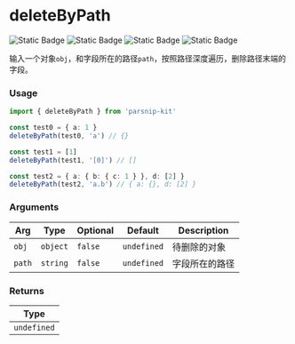 # deleteByPath
![Static Badge](https://img.shields.io/badge/Statement%20Coverage-100.00%-brightgreen) ![Static Badge](https://img.shields.io/badge/Branch%20Coverage-100.00%-brightgreen) ![Static Badge](https://img.shields.io/badge/Function%20Coverage-100.00%-brightgreen) ![Static Badge](https://img.shields.io/badge/Line%20Coverage-100.00%-brightgreen)
      
输入一个对象`obj`，和字段所在的路径`path`，按照路径深度遍历，删除路径末端的字段。

### Usage

```ts
import { deleteByPath } from 'parsnip-kit'

const test0 = { a: 1 }
deleteByPath(test0, 'a') // {}

const test1 = [1]
deleteByPath(test1, '[0]') // []

const test2 = { a: { b: { c: 1 } }, d: [2] }
deleteByPath(test2, 'a.b') // { a: {}, d: [2] }
```

      
### Arguments
      
| Arg | Type | Optional | Default | Description |
| --- | --- | --- | --- | --- |
| `obj` | `object` | `false` | `undefined` | 待删除的对象  |
| `path` | `string` | `false` | `undefined` | 字段所在的路径  |
      
### Returns

| Type |
| ---  |
| `undefined`  |